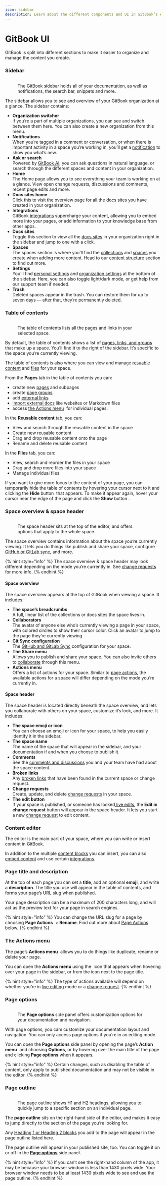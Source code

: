 ```yaml
---
icon: sidebar
description: Learn about the different components and UI in GitBook’s editor
---
```


# GitBook UI

GitBook is split into different sections to make it easier to organize and manage the content you create.

### Sidebar

<figure><img src="../.gitbook/assets/10_01_25_ui_sidebar.svg" alt=""><figcaption><p>The GitBook sidebar holds all of your documentation, as well as notifications, the search bar, snippets and more.</p></figcaption></figure>

The sidebar allows you to see and overview of your GitBook organization at a glance. The sidebar contains:

- **Organization switcher**\
  If you’re a part of multiple organizations, you can see and switch between them here. You can also create a new organization from this menu.
- **Notifications**\
  When you’re tagged in a comment or conversation, or when there is important activity in a space you’re working in, you’ll get a [notification](../collaboration/notifications.md) to show you what’s new.
- **Ask or search**\
  Powered by [GitBook AI](../creating-content/searching-your-content/gitbook-ai.md), you can ask questions in natural language, or search through the different spaces and content in your organization.
- **Home**\
  The Home page allows you to see everything your team is working on at a glance. View open change requests, discussions and comments, recent page edits and more.
- **Docs sites home**\
  Click this to visit the overview page for all the docs sites you have created in your organization.
- **Integrations**\
  GitBook [integrations](../content-editor/editor/broken-reference/) supercharge your content, allowing you to embed more into your pages, or add information to your knowledge base from other apps.
- **Docs sites**\
  Toggle this section to view all the [docs sites](../publishing-documentation/publish-a-docs-site/) in your organization right in the sidebar and jump to one with a click.
- **Spaces**\
  The spaces section is where you’ll find the [collections](../creating-content/content-structure/collection.md) and [spaces](../creating-content/content-structure/space.md) you create when adding more content. Head to our [content structure](../creating-content/content-structure/) section to find out more.
- **Settings**\
  You’ll find [personal settings](../account-management/account-settings.md) and [organization settings](../account-management/organization-settings.md) at the bottom of the sidebar. Here, you can also toggle light/dark mode, or get help from our support team if needed.
- **Trash**\
  Deleted spaces appear in the trash. You can restore them for up to seven days — after that, they’re permanently deleted.

### Table of contents

<figure><img src="../.gitbook/assets/10_01_25_ui_table_of_contents.svg" alt=""><figcaption><p>The table of contents lists all the pages and links in your selected space.</p></figcaption></figure>

By default, the table of contents shows a list of [pages, links, and groups](../creating-content/content-structure/page.md#organizing-your-content) that make up a space. You’ll find it to the right of the sidebar. It’s specific to the space you’re currently viewing.

The table of contents is also where you can view and manage [resuable content](../creating-content/reusable-content.md) and [files](../creating-content/blocks/insert-files.md) for your space.

From the **Pages** tab in the table of contents you can:

- create new [pages](gitbook-ui.md#pages) and subpages
- create [page groups](gitbook-ui.md#groups)
- add [external links](gitbook-ui.md#external-links)
- [import external docs](../getting-started/import.md) like websites or Markdown files
- access [the Actions menu](gitbook-ui.md#the-actions-menu) <picture><source srcset="../.gitbook/assets/actions_icon_dark.svg" media="(prefers-color-scheme: dark)"><img src="../.gitbook/assets/actions_icon_light.svg" alt=""></picture> for individual pages.

In the **Reusable content** tab, you can:

- View and search through the reusable content in the space
- Create new reusable content
- Drag and drop reusable content onto the page
- Rename and delete reusable content

In the **Files** tab, you can:

- View, search and reorder the files in your space
- Drag and drop more files into your space
- Manage individual files

If you want to give more focus to the content of your page, you can temporarily hide the table of contents by hovering your cursor next to it and clicking the **Hide** button <picture><source srcset="../.gitbook/assets/panel_close_left_icon_dark.svg" media="(prefers-color-scheme: dark)"><img src="../.gitbook/assets/panel_close_left_icon_light.svg" alt=""></picture> that appears. To make it appear again, hover your cursor near the edge of the page and click the **Show** button <picture><source srcset="../.gitbook/assets/open_panel_icon_dark.svg" media="(prefers-color-scheme: dark)"><img src="../.gitbook/assets/open_panel_icon_light.svg" alt=""></picture>.

### Space overview & space header

<figure><img src="../.gitbook/assets/10_01_25_ui_space_header.svg" alt=""><figcaption><p>The space header sits at the top of the editor, and offers options that apply to the whole space.</p></figcaption></figure>

The space overview contains information about the space you’re currently viewing. It lets you do things like publish and share your space, configure [GitHub or GitLab sync](../getting-started/git-sync/), and more.

{% hint style="info" %}
The space overview & space header may look different depending on the mode you’re currently in. See [change requests](../collaboration/change-requests.md) for more info.
{% endhint %}

#### Space overview

The space overview appears at the top of GitBook when viewing a space. It includes:

- **The space’s breadcrumbs**\
  A full, linear list of the collections or docs sites the space lives in.
- **Collaborators**\
  The avatar of anyone else who’s currently viewing a page in your space, with colored circles to show their cursor color. Click an avatar to jump to the page they’re currently viewing.
- **Git Sync configuration**\
  The [GitHub and GitLab Sync](../getting-started/git-sync/) configuration for your space.
- **The Share menu**\
  Allows you to publish and share your space. You can also invite others to [collaborate](../content-editor/editor/broken-reference/) through this menu.
- **Actions menu** <picture><source srcset="../.gitbook/assets/actions_icon_dark.svg" media="(prefers-color-scheme: dark)"><img src="../.gitbook/assets/actions_icon_light.svg" alt=""></picture>\
  Offers a list of actions for your space. Similar to [page actions](gitbook-ui.md#the-actions-menu), the available actions for a space will differ depending on the mode you’re currently in.

#### Space header

The space header is located directly beneath the space overview, and lets you collaborate with others on your space, customize it’s look, and more. It includes:

- **The space emoji or icon**\
  You can choose an emoji or icon for your space, to help you easily identify it in the sidebar.
- **The space name**\
  The name of the space that will appear in the sidebar, and your documentation if and when you choose to publish it.
- **Comments**\
  See the [comments and discussions](../collaboration/comments.md) you and your team have had about the space content.
- **Broken links**\
  Any [broken links](../creating-content/broken-links.md) that have been found in the current space or change request.
- **Change requests**\
  Create, update, and delete [change requests](../collaboration/change-requests.md) in your space.
- **The edit button**\
  If your space is published, or someone has locked[ live edits](../collaboration/live-edits.md), the **Edit in change request** button will appear in the space header. It lets you start a new [change request](../collaboration/change-requests.md) to edit content.

### Content editor

The editor is the main part of your space, where you can write or insert content in GitBook.

In addition to the multiple [content blocks](../creating-content/blocks/) you can insert, you can also [embed content](../creating-content/blocks/embed-a-url.md) and use certain [integrations](broken-reference).

### Page title and description <a href="#page-title" id="page-title"></a>

At the top of each page you can set a **title**, add an optional **emoji**, and write a **description**. The title you use will appear in the table of contents, and forms your page’s URL slug when published.

Your page description can be a maximum of 200 characters long, and will act as the preview text for your page in search engines.

{% hint style="info" %}
You can change the URL slug for a page by choosing **Page Actions** <picture><source srcset="../.gitbook/assets/actions_icon_dark.svg" media="(prefers-color-scheme: dark)"><img src="../.gitbook/assets/actions_icon_light.svg" alt=""></picture> > **Rename**. Find out more about [Page Actions](gitbook-ui.md#page-options) below.
{% endhint %}

### The Actions menu

The page’s **Actions menu** <picture><source srcset="../.gitbook/assets/actions_icon_dark.svg" media="(prefers-color-scheme: dark)"><img src="../.gitbook/assets/actions_icon_light.svg" alt=""></picture> allows you to do things like duplicate, rename or delete your page.

You can open the **Actions menu** using the <picture><source srcset="../.gitbook/assets/actions_icon_dark.svg" media="(prefers-color-scheme: dark)"><img src="../.gitbook/assets/actions_icon_light.svg" alt=""></picture> icon that appears when hovering over your page in the sidebar, or from the icon next to the page title.

{% hint style="info" %}
The type of actions available will depend on whether you’re in [live editing](../collaboration/live-edits.md) mode or a [change request](../collaboration/change-requests.md).
{% endhint %}

### Page options

<figure><img src="../.gitbook/assets/10_01_25_ui_page_options.svg" alt=""><figcaption><p>The <strong>Page options</strong> side panel offers customization options for your documentation and navigation.</p></figcaption></figure>

With page options, you cam customize your documentation layout and navigation. You can only access page options if you’re in an editing mode.

You can open the **Page options** side panel by opening the page’s **Action menu** <picture><source srcset="../.gitbook/assets/actions_icon_dark.svg" media="(prefers-color-scheme: dark)"><img src="../.gitbook/assets/actions_icon_light.svg" alt=""></picture> and choosing **Options**, or by hovering over the main title of the page and clicking **Page options** when it appears.

{% hint style="info" %}
Certain changes, such as disabling the table of content, only apply to published documentation and may not be visible in the editor.
{% endhint %}

### Page outline

<figure><img src="../.gitbook/assets/10_01_25_ui_page_outline.svg" alt=""><figcaption><p>The page outline shows H1 and H2 headings, allowing you to quickly jump to a specific section on an individual page.</p></figcaption></figure>

The **page outline** sits on the right-hand side of the editor, and makes it easy to jump directly to the section of the page you’re looking for.

Any [Heading 1 or Heading 2 blocks](../creating-content/blocks/heading.md) you add to the page will appear in the page outline listed here.

The page outline will appear in your published site, too. You can toggle it on or off in the [**Page options**](gitbook-ui.md#page-options) side panel.

{% hint style="info" %}
If you can’t see the right-hand column of the app, it may be because your browser window is less than 1430 pixels wide. Your browser window needs to be at least 1430 pixels wide to see and use the page outline.
{% endhint %}
